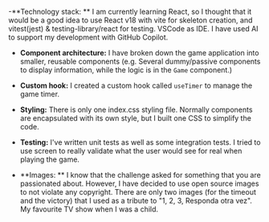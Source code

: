 -**Technology stack: ** I am currently learning React, so I thought that it would be a good idea to use React v18 with vite for skeleton creation, and vitest(jest) & testing-library/react for testing. VSCode as IDE. I have used AI to support my development with GitHub Copilot.

- **Component architecture:** I have broken down the game application into smaller, reusable components (e.g. Several dummy/passive components to display information, while the logic is in the `Game` component.)

- **Custom hook:** I created a custom hook called `useTimer` to manage the game timer.

- **Styling:** There is only one index.css styling file. Normally components are encapsulated with its own style, but I built one CSS to simplify the code.

- **Testing:** I've written unit tests as well as some integration tests. I tried to use screen to really validate what the user would see for real when playing the game.

- **Images: ** I know that the challenge asked for something that you are passionated about. However, I have decided to use open source images to not violate any copyright. There are only two images (for the timeout and the victory) that I used as a tribute to "1, 2, 3, Responda otra vez". My favourite TV show when I was a child.